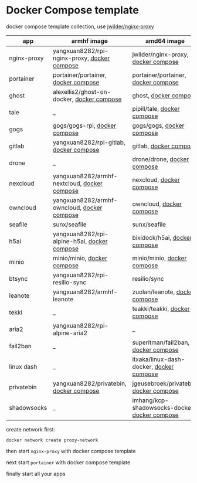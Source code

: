 Docker Compose template
===

docker compose template collection, use [jwilder/nginx-proxy](https://github.com/jwilder/nginx-proxy)

|app|armhf image|amd64 image|
|-|-|-|
|nginx-proxy|yangxuan8282/rpi-nginx-proxy, [docker compose](https://github.com/yangxuan8282/docker-recipes/blob/master/armhf/nginx-proxy/docker-compose.yml)|jwilder/nginx-proxy, [docker compose](https://github.com/yangxuan8282/docker-recipes/blob/master/amd64/nginx-proxy/docker-compose.yml)|
|portainer|portainer/portainer, [docker compose](https://github.com/yangxuan8282/docker-recipes/tree/master/armhf/portainer)|portainer/portainer, [docker compose](https://github.com/yangxuan8282/docker-recipes/tree/master/amd64/portainer)|
|ghost|alexellis2/ghost-on-docker, [docker compose](https://github.com/yangxuan8282/docker-recipes/blob/master/armhf/ghost/docker-compose.yml)|ghost, [docker compose](https://github.com/yangxuan8282/docker-recipes/blob/master/amd64/ghost/docker-compose.yml)|
|tale|_|pipill/tale, [docker compose](https://github.com/yangxuan8282/docker-recipes/blob/master/amd64/tale/docker-compose.yml)|
|gogs|gogs/gogs-rpi, [docker compose](https://github.com/yangxuan8282/docker-recipes/blob/master/armhf/gogs/docker-compose.yml)|gogs/gogs, [docker compose](https://github.com/yangxuan8282/docker-recipes/blob/master/amd64/gogs/docker-compose.yml)|
|gitlab|yangxuan8282/rpi-gitlab, [docker compose](https://github.com/yangxuan8282/docker-recipes/blob/master/armhf/gitlab/docker-compose.yml)|gitlab, [docker compose](https://github.com/yangxuan8282/docker-recipes/blob/master/amd64/gitlab/docker-compose.yml)|
|drone|_|drone/drone, [docker compose](https://github.com/yangxuan8282/docker-recipes/blob/master/amd64/droneci/docker-compose.yml)|
|nexcloud|yangxuan8282/armhf-nextcloud, [docker compose](https://github.com/yangxuan8282/docker-recipes/tree/master/armhf/nextcloud)|nexcloud, [docker compose](https://github.com/yangxuan8282/docker-recipes/tree/master/amd64/nextcloud)|
|owncloud|yangxuan8282/armhf-owncloud, [docker compose](https://github.com/yangxuan8282/docker-recipes/tree/master/armhf/owncloud)|owncloud, [docker compose](https://github.com/yangxuan8282/docker-recipes/tree/master/amd64/owncloud)|
|seafile|sunx/seafile|sunx/seafile|
|h5ai|yangxuan8282/rpi-alpine-h5ai, [docker compose](https://github.com/yangxuan8282/docker-recipes/blob/master/armhf/h5ai/docker-compose.yml)|bixidock/h5ai, [docker compose](https://github.com/yangxuan8282/docker-recipes/blob/master/amd64/h5ai/docker-compose.yml)|
|minio|minio/minio, [docker compose](https://github.com/yangxuan8282/docker-recipes/tree/master/armhf/minio)|minio/minio, [docker compose](https://github.com/yangxuan8282/docker-recipes/tree/master/amd64/minio)|
|btsync|yangxuan8282/rpi-resilio-sync|resilio/sync|
|leanote|yangxuan8282/armhf-leanote|zuolan/leanote, [docker compose](https://github.com/yangxuan8282/docker-recipes/blob/master/amd64/leanote/docker-compose.yml)|
|tekki|_|teakki/teakki, [docker compose](https://github.com/yangxuan8282/docker-recipes/blob/master/amd64/teakki/docker-compose.yml)|
|aria2|yangxuan8282/rpi-alpine-aria2|_|
|fail2ban|_|superitman/fail2ban, [docker compose](https://github.com/yangxuan8282/docker-recipes/blob/master/amd64/fail2ban/docker-compose.yml)|
|linux dash|_|itxaka/linux-dash-docker, [docker compose](https://github.com/yangxuan8282/docker-recipes/blob/master/amd64/linux-dash/docker-compose.yml)|
|privatebin|yangxuan8282/privatebin, [docker compose](https://github.com/yangxuan8282/docker-recipes/blob/master/armhf/privatebin/docker-compose.yml)|jgeusebroek/privatebin, [docker compose](https://github.com/yangxuan8282/docker-recipes/blob/master/amd64/privatebin/docker-compose.yml)|
|shadowsocks|_|imhang/kcp-shadowsocks-docker, [docker compose](https://github.com/yangxuan8282/docker-recipes/blob/master/amd64/ss/docker-compose.yml)|


create network first:

```
docker network create proxy-network
```

then start `nginx-proxy` with docker compose template

next start `portainer` with docker compose template

finally start all your apps